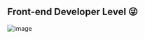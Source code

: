 ## Front-end Developer Level 😜

![image](https://user-images.githubusercontent.com/97022695/206900480-c3e48f4b-93c8-4e03-8d9d-edc0da52530b.png)
